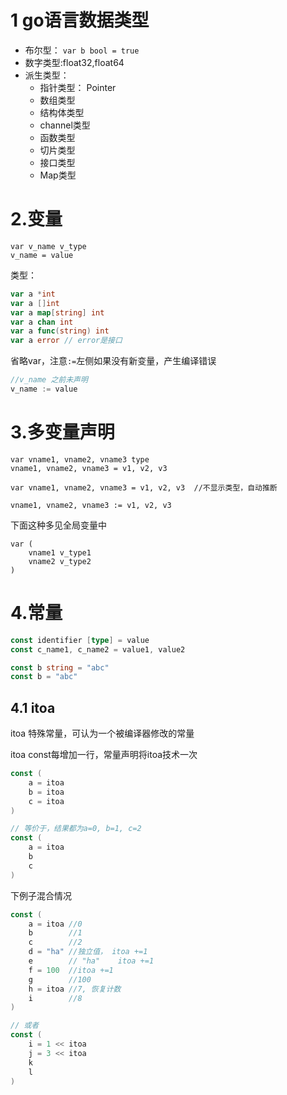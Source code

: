 # 1 go语言数据类型

* 布尔型： `var b bool = true`
* 数字类型:float32,float64
* 派生类型：
    * 指针类型： Pointer
    * 数组类型
    * 结构体类型
    * channel类型
    * 函数类型
    * 切片类型
    * 接口类型
    * Map类型

# 2.变量

```
var v_name v_type
v_name = value
```

类型：

```go
var a *int
var a []int
var a map[string] int
var a chan int
var a func(string) int
var a error // error是接口
```

省略var，注意`:=`左侧如果没有新变量，产生编译错误

```go
//v_name 之前未声明
v_name := value
```

# 3.多变量声明

```
var vname1, vname2, vname3 type
vname1, vname2, vname3 = v1, v2, v3

var vname1, vname2, vname3 = v1, v2, v3  //不显示类型，自动推断

vname1, vname2, vname3 := v1, v2, v3
```

下面这种多见全局变量中

```
var (
    vname1 v_type1
    vname2 v_type2
)
```

# 4.常量

```go
const identifier [type] = value
const c_name1, c_name2 = value1, value2

const b string = "abc"
const b = "abc"
```

## 4.1 itoa
itoa 特殊常量，可认为一个被编译器修改的常量

itoa const每增加一行，常量声明将itoa技术一次

```go
const (
    a = itoa
    b = itoa
    c = itoa
)

// 等价于，结果都为a=0, b=1, c=2
const (
    a = itoa
    b
    c
)
```

下例子混合情况

```go
const (
    a = itoa //0
    b        //1
    c        //2
    d = "ha" //独立值， itoa +=1
    e        // "ha"    itoa +=1
    f = 100  //itoa +=1
    g        //100
    h = itoa //7, 恢复计数
    i        //8
)

// 或者
const (
    i = 1 << itoa
    j = 3 << itoa
    k
    l
)
```

